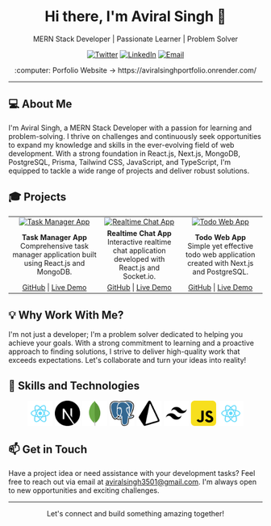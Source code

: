 
<h1 align="center">Hi there, I'm Aviral Singh 👋</h1>

<p align="center">
  MERN Stack Developer | Passionate Learner | Problem Solver
</p>

<p align="center">
  <a href="https://twitter.com/AviralSinghF20"><img src="https://img.shields.io/twitter/follow/AviralSinghF20?style=social" alt="Twitter"></a>
  <a href="https://www.linkedin.com/in/aviral-singh-bb5b45199/"><img src="https://img.shields.io/badge/LinkedIn-Connect-blue" alt="LinkedIn"></a>
  <a href="mailto:aviralsingh3501@gmail.com"><img src="https://img.shields.io/badge/Email-Contact-red" alt="Email"></a>
</p>
<div align="center">
   :computer: Porfolio Website  -> 
https://aviralsinghportfolio.onrender.com/
</div>

---

## :computer: About Me

I'm Aviral Singh, a MERN Stack Developer with a passion for learning and problem-solving. I thrive on challenges and continuously seek opportunities to expand my knowledge and skills in the ever-evolving field of web development. With a strong foundation in React.js, Next.js, MongoDB, PostgreSQL, Prisma, Tailwind CSS, JavaScript, and TypeScript, I'm equipped to tackle a wide range of projects and deliver robust solutions.

## :mortar_board: Projects

<div align="center">
  <table>
    <tr>
      <td align="center">
        <a href="https://task-manager-app.com"><img src="https://yourwebsite.com/task-manager-app-thumbnail.png" alt="Task Manager App" width="200"></a>
      </td>
      <td align="center">
        <a href="https://realtime-chat-app.com"><img src="https://yourwebsite.com/realtime-chat-app-thumbnail.png" alt="Realtime Chat App" width="200"></a>
      </td>
      <td align="center">
        <a href="https://todo-web-app.com"><img src="https://yourwebsite.com/todo-web-app-thumbnail.png" alt="Todo Web App" width="200"></a>
      </td>
    </tr>
    <tr>
      <td align="center">
        <b>Task Manager App</b><br>
        Comprehensive task manager application built using React.js and MongoDB.
      </td>
      <td align="center">
        <b>Realtime Chat App</b><br>
        Interactive realtime chat application developed with React.js and Socket.io.
      </td>
      <td align="center">
        <b>Todo Web App</b><br>
        Simple yet effective todo web application created with Next.js and PostgreSQL.
      </td>
    </tr>
    <tr>
      <td align="center">
        <a href="https://github.com/yourusername/task-manager-app">GitHub</a> | <a href="https://task-manager-app.com">Live Demo</a>
      </td>
      <td align="center">
        <a href="https://github.com/yourusername/realtime-chat-app">GitHub</a> | <a href="https://realtime-chat-app.com">Live Demo</a>
      </td>
      <td align="center">
        <a href="https://github.com/yourusername/todo-web-app">GitHub</a> | <a href="https://todo-web-app.com">Live Demo</a>
      </td>
    </tr>
  </table>
</div>

## :bulb: Why Work With Me?

I'm not just a developer; I'm a problem solver dedicated to helping you achieve your goals. With a strong commitment to learning and a proactive approach to finding solutions, I strive to deliver high-quality work that exceeds expectations. Let's collaborate and turn your ideas into reality!

## :art: Skills and Technologies

<div align="center">
  <img src="/react.svg" alt="React.js" title="React.js" width="50">
  <img src="/nextjs-icon-svgrepo-com.svg" alt="Next.js" title="Next.js" width="50">
  <img src="/mongodb-icon.svg" alt="MongoDB" title="MongoDB" width="50">
  <img src="postgresql-logo-svgrepo-com.svg" alt="PostgreSQL" title="PostgreSQL" width="50">
  <img src="/prisma-svgrepo-com.svg" alt="Prisma" title="Prisma" width="50">
  <img src="/tailwind-css-svgrepo-com.svg" alt="Tailwind CSS" title="Tailwind CSS" width="50">
  <img src="/javascript-svgrepo-com.svg" alt="JavaScript" title="JavaScript" width="50">
  <img src="/react.svg" alt="TypeScript" title="TypeScript" width="50">
</div>

## :mailbox: Get in Touch

Have a project idea or need assistance with your development tasks? Feel free to reach out via email at [aviralsingh3501@gmail.com](mailto:aviralsingh3501@gmail.com). I'm always open to new opportunities and exciting challenges.

---

<div align="center">
  <p>Let's connect and build something amazing together!</p>
</div>
